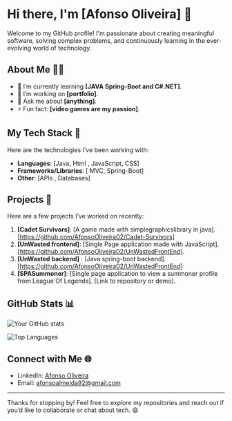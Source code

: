 # Hi there, I'm [Afonso Oliveira] 👋

Welcome to my GitHub profile! I'm passionate about creating meaningful software, solving complex problems, and continuously learning in the ever-evolving world of technology.

## About Me 🧑‍💻
- 🌱 I’m currently learning **[JAVA Spring-Boot and C#.NET]**.
- 🔭 I’m working on **[portfolio]**.
- 💬 Ask me about **[anything]**.
- ⚡ Fun fact: **[video games are my passion]**.

## My Tech Stack 🚀

Here are the technologies I’ve been working with:

- **Languages**: [Java, Html , JavaScript, CSS]
- **Frameworks/Libraries**: [ MVC, Spring-Boot]
- **Other**: [APIs , Databases]

## Projects 📂

Here are a few projects I’ve worked on recently:

1. **[Cadet Survivors]**: [A game made with simplegraphicslibrary in java]. [https://github.com/AfonsoOliveira02/Cadet-Survivors]
2. **[UnWasted frontend]**: [Single Page application made with JavaScript]. [https://github.com/AfonsoOliveira02/UnWastedFrontEnd].
3. **[UnWasted backend]** : [Java spring-boot backend]. [https://github.com/AfonsoOliveira02/UnWastedFrontEnd]
4. **[SPASummoner]**: [Single page application to view a summoner profile from League Of Legends]. [Link to repository or demo].

## GitHub Stats 📊

![Your GitHub stats](https://github-readme-stats.vercel.app/api?AfonsoOliveira02=yourusername&show_icons=true&theme=radical)

![Top Languages](https://github-readme-stats.vercel.app/api/top-langs/?AfonsoOliveira02=yourusername&layout=compact&theme=radical)

## Connect with Me 🌐

- LinkedIn: [Afonso Oliveira](https://www.linkedin.com/in/afonsooliveira-dev/)
- Email: [afonsoalmeida92@gmail.com](afonsoalmeida92@gmail.com)

---

Thanks for stopping by! Feel free to explore my repositories and reach out if you’d like to collaborate or chat about tech. 😄


